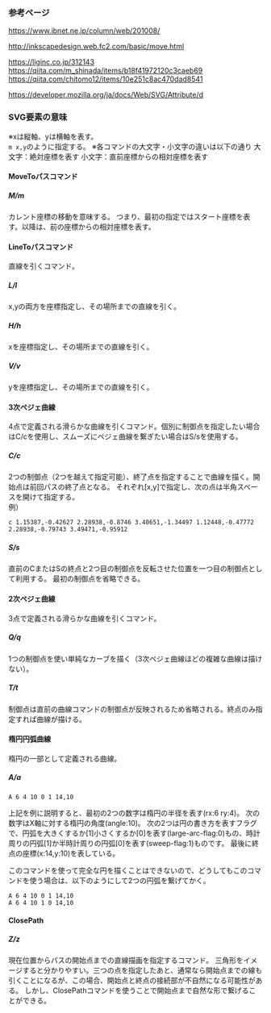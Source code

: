 

### 参考ページ
https://www.ibnet.ne.jp/column/web/201008/

http://inkscapedesign.web.fc2.com/basic/move.html

https://liginc.co.jp/312143
https://qiita.com/m_shinada/items/b18f41972120c3caeb69
https://qiita.com/chitomo12/items/10e251c8ac470dad8541


https://developer.mozilla.org/ja/docs/Web/SVG/Attribute/d

### SVG要素の意味

※xは縦軸、yは横軸を表す。<br>
`m x,y`のように指定する。
※各コマンドの大文字・小文字の違いは以下の通り
大文字：絶対座標を表す
小文字：直前座標からの相対座標を表す


#### MoveToパスコマンド
##### M/m
カレント座標の移動を意味する。
つまり、最初の指定ではスタート座標を表す。以降は、前の座標からの相対座標を表す。

#### LineToパスコマンド
直線を引くコマンド。

##### L/l
x,yの両方を座標指定し、その場所までの直線を引く。

##### H/h
xを座標指定し、その場所までの直線を引く。

##### V/v
yを座標指定し、その場所までの直線を引く。

#### 3次ペジェ曲線
4点で定義される滑らかな曲線を引くコマンド。個別に制御点を指定したい場合はC/cを使用し、スムーズにペジェ曲線を繋ぎたい場合はS/sを使用する。

##### C/c
2つの制御点（2つを越えて指定可能）、終了点を指定することで曲線を描く。開始点は前回パスの終了点となる。
それぞれ[x,y]で指定し、次の点は半角スペースを開けて指定する。<br>
例）<br>
```
c 1.15387,-0.42627 2.28938,-0.8746 3.40651,-1.34497 1.12448,-0.47772 2.28938,-0.79743 3.49471,-0.95912
```

##### S/s
直前のCまたはSの終点と2つ目の制御点を反転させた位置を一つ目の制御点として利用する。
最初の制御点を省略できる。

#### 2次ペジェ曲線
3点で定義される滑らかな曲線を引くコマンド。

##### Q/q
1つの制御点を使い単純なカーブを描く（3次ペジェ曲線ほどの複雑な曲線は描けない）。

##### T/t
制御点は直前の曲線コマンドの制御点が反映されるため省略される。終点のみ指定すれば曲線が描ける。

#### 楕円円弧曲線
楕円の一部として定義される曲線。

##### A/a

```
A 6 4 10 0 1 14,10
```
上記を例に説明すると、最初の2つの数字は楕円の半径を表す(rx:6 ry:4)。
次の数字はX軸に対する楕円の角度(angle:10)。
次の2つは円の書き方を表すフラグで、円弧を大きくするか[1]小さくするか[0]を表す(large-arc-flag:0)もの、時計周りの円弧[1]か半時計周りの円弧[0]を表す(sweep-flag:1)ものです。
最後に終点の座標(x:14,y:10)を表している。

このコマンドを使って完全な円を描くことはできないので、どうしてもこのコマンドを使う場合は、以下のようにして2つの円弧を繋げてかく。
```
A 6 4 10 0 1 14,10
A 6 4 10 1 0 14,10
```

#### ClosePath

##### Z/z
現在位置からパスの開始点までの直線描画を指定するコマンド。
三角形をイメージすると分かりやすい。三つの点を指定したあと、通常なら開始点までの線も引くことになるが、この場合、開始点と終点の接続部が不自然になる可能性がある。
しかし、ClosePathコマンドを使うことで開始点まで自然な形で繋げることができる。
